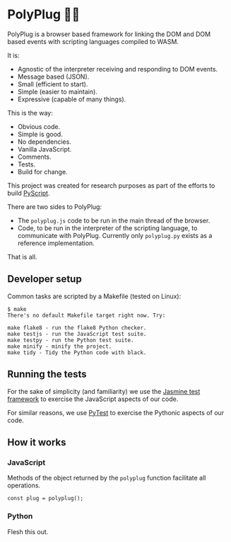 # PolyPlug 🦜🔌

PolyPlug is a browser based framework for linking the DOM and DOM based events
with scripting languages compiled to WASM.

It is:

* Agnostic of the interpreter receiving and responding to DOM events.
* Message based (JSON).
* Small (efficient to start).
* Simple (easier to maintain).
* Expressive (capable of many things).

This is the way:

* Obvious code.
* Simple is good.
* No dependencies.
* Vanilla JavaScript.
* Comments.
* Tests.
* Build for change.

This project was created for research purposes as part of the efforts to build
[PyScript](https://pyscript.net).

There are two sides to PolyPlug:

* The `polyplug.js` code to be run in the main thread of the browser.
* Code, to be run in the interpreter of the scripting language, to communicate
  with PolyPlug. Currently only `polyplug.py` exists as a reference
  implementation.

That is all.

## Developer setup

Common tasks are scripted by a Makefile (tested on Linux):

```
$ make
There's no default Makefile target right now. Try:

make flake8 - run the flake8 Python checker.
make testjs - run the JavaScript test suite.
make testpy - run the Python test suite.
make minify - minify the project.
make tidy - Tidy the Python code with black.
```

## Running the tests

For the sake of simplicity (and familiarity) we use the
[Jasmine test framework](https://jasmine.github.io/index.html) to exercise the
JavaScript aspects of our code.

For similar reasons, we use [PyTest](https://pytest.org/) to exercise the
Pythonic aspects of our code.

## How it works

### JavaScript

Methods of the object returned by the `polyplug` function facilitate all
operations.

```JS
const plug = polyplug();
```

### Python

Flesh this out.
